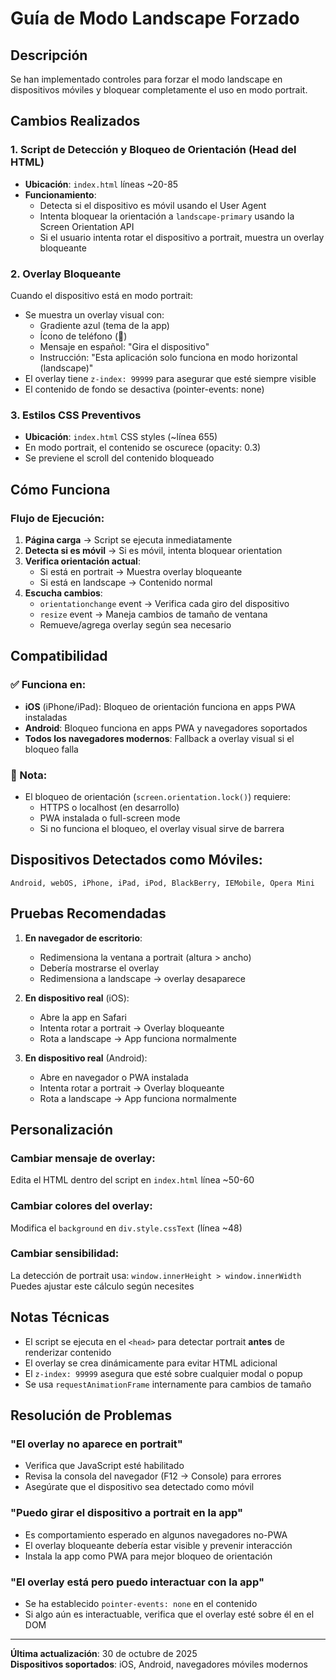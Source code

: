# Guía de Modo Landscape Forzado

## Descripción
Se han implementado controles para forzar el modo landscape en dispositivos móviles y bloquear completamente el uso en modo portrait.

## Cambios Realizados

### 1. **Script de Detección y Bloqueo de Orientación** (Head del HTML)
- **Ubicación**: `index.html` líneas ~20-85
- **Funcionamiento**:
  - Detecta si el dispositivo es móvil usando el User Agent
  - Intenta bloquear la orientación a `landscape-primary` usando la Screen Orientation API
  - Si el usuario intenta rotar el dispositivo a portrait, muestra un overlay bloqueante

### 2. **Overlay Bloqueante**
Cuando el dispositivo está en modo portrait:
- Se muestra un overlay visual con:
  - Gradiente azul (tema de la app)
  - Ícono de teléfono (📱)
  - Mensaje en español: "Gira el dispositivo"
  - Instrucción: "Esta aplicación solo funciona en modo horizontal (landscape)"
- El overlay tiene `z-index: 99999` para asegurar que esté siempre visible
- El contenido de fondo se desactiva (pointer-events: none)

### 3. **Estilos CSS Preventivos**
- **Ubicación**: `index.html` CSS styles (~línea 655)
- En modo portrait, el contenido se oscurece (opacity: 0.3)
- Se previene el scroll del contenido bloqueado

## Cómo Funciona

### Flujo de Ejecución:
1. **Página carga** → Script se ejecuta inmediatamente
2. **Detecta si es móvil** → Si es móvil, intenta bloquear orientation
3. **Verifica orientación actual**:
   - Si está en portrait → Muestra overlay bloqueante
   - Si está en landscape → Contenido normal
4. **Escucha cambios**:
   - `orientationchange` event → Verifica cada giro del dispositivo
   - `resize` event → Maneja cambios de tamaño de ventana
   - Remueve/agrega overlay según sea necesario

## Compatibilidad

### ✅ Funciona en:
- **iOS** (iPhone/iPad): Bloqueo de orientación funciona en apps PWA instaladas
- **Android**: Bloqueo funciona en apps PWA y navegadores soportados
- **Todos los navegadores modernos**: Fallback a overlay visual si el bloqueo falla

### 📝 Nota:
- El bloqueo de orientación (`screen.orientation.lock()`) requiere:
  - HTTPS o localhost (en desarrollo)
  - PWA instalada o full-screen mode
  - Si no funciona el bloqueo, el overlay visual sirve de barrera

## Dispositivos Detectados como Móviles:
```
Android, webOS, iPhone, iPad, iPod, BlackBerry, IEMobile, Opera Mini
```

## Pruebas Recomendadas

1. **En navegador de escritorio**:
   - Redimensiona la ventana a portrait (altura > ancho)
   - Debería mostrarse el overlay
   - Redimensiona a landscape → overlay desaparece

2. **En dispositivo real** (iOS):
   - Abre la app en Safari
   - Intenta rotar a portrait → Overlay bloqueante
   - Rota a landscape → App funciona normalmente

3. **En dispositivo real** (Android):
   - Abre en navegador o PWA instalada
   - Intenta rotar a portrait → Overlay bloqueante
   - Rota a landscape → App funciona normalmente

## Personalización

### Cambiar mensaje de overlay:
Edita el HTML dentro del script en `index.html` línea ~50-60

### Cambiar colores del overlay:
Modifica el `background` en `div.style.cssText` (línea ~48)

### Cambiar sensibilidad:
La detección de portrait usa: `window.innerHeight > window.innerWidth`
Puedes ajustar este cálculo según necesites

## Notas Técnicas

- El script se ejecuta en el `<head>` para detectar portrait **antes** de renderizar contenido
- El overlay se crea dinámicamente para evitar HTML adicional
- El `z-index: 99999` asegura que esté sobre cualquier modal o popup
- Se usa `requestAnimationFrame` internamente para cambios de tamaño

## Resolución de Problemas

### "El overlay no aparece en portrait"
- Verifica que JavaScript esté habilitado
- Revisa la consola del navegador (F12 → Console) para errores
- Asegúrate que el dispositivo sea detectado como móvil

### "Puedo girar el dispositivo a portrait en la app"
- Es comportamiento esperado en algunos navegadores no-PWA
- El overlay bloqueante debería estar visible y prevenir interacción
- Instala la app como PWA para mejor bloqueo de orientación

### "El overlay está pero puedo interactuar con la app"
- Se ha establecido `pointer-events: none` en el contenido
- Si algo aún es interactuable, verifica que el overlay esté sobre él en el DOM

---

**Última actualización**: 30 de octubre de 2025  
**Dispositivos soportados**: iOS, Android, navegadores móviles modernos
